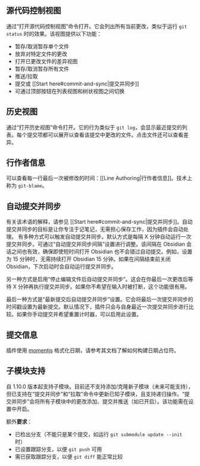 ## 源代码控制视图

通过“打开源代码控制视图”命令打开。它会列出所有当前更改，类似于运行 `git status` 时的效果。该视图提供以下功能：

- 暂存/取消暂存单个文件
- 放弃对特定文件的更改
- 打开已更改文件的差异视图
- 暂存/取消暂存所有文件
- 推送/拉取
- 提交或 [[Start here#commit-and-sync|提交并同步]]
- 可通过顶部按钮在列表视图和树状视图之间切换

## 历史视图

通过“打开历史视图”命令打开。它的行为类似于 `git log`，会显示最近提交的列表。每个提交项都可以展开以查看该提交中更改的文件。点击文件还可以查看差异。

## 行作者信息

可以查看每一行最后一次被修改的时间：[[Line Authoring|行作者信息]]。技术上称为 `git-blame`。

## 自动提交并同步

有关该术语的解释，请参见 [[Start here#commit-and-sync|提交并同步]]。自动提交并同步的目标是让你专注于记笔记，无需担心保存工作，因为插件会自动处理。
有多种方式可以触发自动提交并同步。默认方式是每隔 X 分钟自动运行一次提交并同步。可通过“自动提交并同步间隔”设置进行调整。该间隔在 Obsidian 会话之间也有效，确保即使短时间打开 Obsidian 也不会错过自动提交。例如，设置为 15 分钟时，无需持续打开 Obsidian 15 分钟。如果在间隔结束前关闭 Obsidian，下次启动时会自动运行提交并同步。

另一种方式是启用“停止编辑文件后自动提交并同步”。这会在你最后一次更改后等待 X 分钟再执行提交并同步。如果你不希望在输入时被打断，这个功能很有用。

最后一种方式是“最新提交后自动提交并同步”设置。它会将最后一次提交并同步的时间戳设置为最新提交。默认情况下，插件只会与自身最近一次提交并同步进行比较。如果你手动提交并希望重置计时器，可以启用此设置。

## 提交信息

插件使用 [momentjs](https://momentjs.com/) 格式化日期，请参考其文档了解如何构建日期占位符。

## 子模块支持

自 1.10.0 版本起支持子模块。目前还不支持添加/克隆新子模块（未来可能支持），但已支持在“提交并同步”和“拉取”命令中更新已知子模块，且支持递归操作。“提交并同步”会将所有子模块中的更改添加、提交并推送（如已开启）。该功能需在设置中开启。

额外**要求**：

- 已检出分支（不能只是某个提交，如运行 `git submodule update --init` 时）
- 已设置跟踪分支，以便 `git push` 可用
- 需已获取跟踪分支，以便 `git diff` 能正常比较
